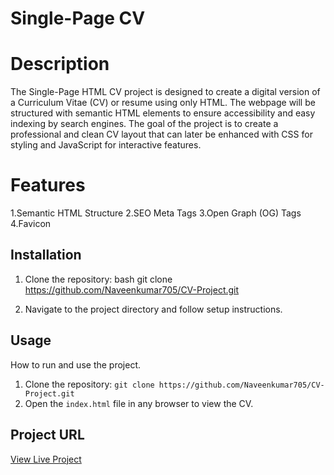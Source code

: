 # Single-Page CV

# Description
The Single-Page HTML CV project is designed to create a digital version of a Curriculum Vitae (CV) or resume using only HTML. 
The webpage will be structured with semantic HTML elements to ensure accessibility and easy indexing by search engines. 
The goal of the project is to create a professional and clean CV layout that can later be enhanced with CSS for styling and JavaScript for interactive features.

# Features
1.Semantic HTML Structure
2.SEO Meta Tags
3.Open Graph (OG) Tags
4.Favicon

## Installation
1. Clone the repository:
   bash
   git clone https://github.com/Naveenkumar705/CV-Project.git
   
2. Navigate to the project directory and follow setup instructions.

## Usage
How to run and use the project.
1. Clone the repository: `git clone https://github.com/Naveenkumar705/CV-Project.git`
2. Open the `index.html` file in any browser to view the CV.

## Project URL
[View Live Project]()
